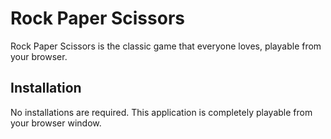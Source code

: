 # Rock Paper Scissors

Rock Paper Scissors is the classic game that everyone loves, playable from your browser.

## Installation

No installations are required. This application is completely playable from your browser window.